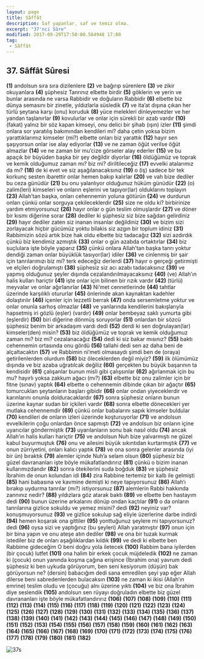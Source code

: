 ```yaml
---
layout: page
title: Sâffât
description: Saf yapanlar, saf ve temiz olma.
excerpt: "37'nci Sûre"
modified: 2017-09-29T17:50:00.564948 17:00
tag: 
 - Sâffât
---
```


## 37. Sâffât Sûresi

**(1)** andolsun sıra sıra dizilenlere
**(2)** ve bağırıp sürenlere
**(3)** ve zikir okuyanlara 
**(4)** şüphesiz Tanrınız elbette birdir
**(5)** göklerin ve yerin ve bunlar arasında ne varsa Rabbidir ve doğuların Rabbidir
**(6)** elbette biz dünya semasını bir zinetle, yıldızlarla süsledik
**(7)** ve ita’at dışına çıkan her türlü şeytana karşı (onu) koruduk 
**(8)** yüce melekleri dinleyemezler ve her yandan taşlanırlar 
**(9)** kovulurlar ve onlar için sürekli bir azab vardır
**(10)** (fakat) yalnız bir söz kapan kimseyi, onu delici bir şihab (ışın) izler 
**(11)** şimdi onlara sor yaratılış bakımından kendileri mi? daha çetin yoksa bizim yarattıklarımız kimseler (mi?) elbette onları biz yarattık
**(12)** hayır sen şaşıyorsun onlar ise alay ediyorlar
**(13)** ve ne zaman öğüt verilse öğüt almazlar
**(14)** ve ne zaman bir mu’cize görseler alay ederler
**(15)** ve bu apaçık bir büyüden başka bir şey değildir diyorlar 
**(16)** öldüğümüz ve toprak ve kemik olduğumuz zaman mı? biz mi? diriltileceğiz
**(17)** evvelki atalarımız da mı?
**(18)** de ki evet ve siz aşağılanacaksınız
**(19)** o (iş) sadece bir tek korkunç sesten ibarettir onlar hemen bakıp kalırlar
**(20)** ve vah bize dediler bu ceza günüdür
**(21)** bu onu yalanlıyor olduğunuz hüküm günüdür
**(22)** (o) zalim(leri) kimseleri ve onların eşlerini ve tapıyor(lar) olduklarını toplayın 
**(23)** Allah’tan başka, onları cehennemin yoluna götürün
**(24)** ve durdurun onları çünkü onlar sorguya çekileceklerdir
**(25)** size ne oldu ki? birbirinize yardım etmiyorsunuz
**(26)** hayır onlar o gün teslim olmuşlardır
**(27)** ve döner bir kısmı diğerine sorar
**(28)** dediler ki şüphesiz siz bize sağdan gelirdiniz
**(29)** hayır dediler zaten siz inanan insanlar değildiniz 
**(30)** ve bizim sizi zorlayacak hiçbir gücümüz yoktu bilakis siz azgın bir toplum idiniz
**(31)** Rabbimizin sözü artık bize hak oldu elbette biz tadacağız
**(32)** sizi azdırdık çünkü biz kendimiz azmıştık
**(33)** onlar o gün azabda ortaktırlar
**(34)** biz suçlulara işte böyle yaparız
**(35)** çünkü onlara Allah’tan başka tanrı yoktur dendiği zaman onlar büyüklük tasıyor(lar) idiler
**(36)** ve cinlenmiş bir şair için tanrılarımızı biz mi? terk edeceğiz derlerdi 
**(37)** hayır o gerçeği getirmişti ve elçileri doğrulamıştı 
**(38)** şüphesiz siz acı azabı tadacaksınız
**(39)** ve yapmış olduğunuz şeyler dışında cezalandırılmayacaksınız
**(40)** (ve) Allah’ın halis kulları hariçtir 
**(41)** işte onlar için bilinen bir rızık vardır
**(42)** (türlü) meyvalar ve onlar ağırlanırlar
**(43)** Ni’met	cennetlerinde
**(44)** tahtlar üzerinde karşılıklı otururlar
**(45)** önlerinde akan kaynaktan kadehler dolaştırılır
**(46)** içenler için lezzetli berrak
**(47)** onda sersemletme yoktur ve onlar onunla sarhoş olmazlar 
**(48)** ve yanlarında kendilerini bakışlarıyla hapsetmiş iri gözlü (eşler) (vardır) 
**(49)** onlar bembeyaz saklı yumurta gibi (eşlerdir) 
**(50)** biri diğerine dönmüş soruyorlar
**(51)** onlardan bir sözcü şüphesiz benim bir arkadaşım vardı dedi
**(52)** derdi ki sen doğrulayan(lar) kimseler(den) misin? 
**(53)** biz öldüğümüz ve toprak ve kemik olduğumuz zaman mı? biz mi? cezalanacağız
**(54)** dedi ki siz bakar mısınız?
**(55)** baktı cehennemin ortasında onu gördü
**(56)** tallahi dedi sen az daha beni de alçaltacaktın
**(57)** ve Rabbimin ni’meti olmasaydı şimdi ben de (oraya) getirilenlerden olurdum 
**(58)** biz öleceklerden değil miyiz?
**(59)** ilk ölümümüz dışında ve biz azaba uğratılcak değiliz 
**(60)** gerçekten bu büyük başarının ta kendisidir
**(61)** çalışanlar bunun misli gibi çalışsınlar 
**(62)** ağırlanmak için bu mu? hayırlı yoksa zakkum ağacı (mı?)
**(63)** elbette biz onu zalimler için bir fitne (sınav) yaptık
**(64)** elbette o cehennemin dibinde çıkan bir ağaçtır
**(65)** tomurcukları şeytanların başları gibidir
**(66)** onlar ondan yiyeceklerdir ve karınlarını onunla dolduracaklardır 
**(67)** sonra şüphesiz onların bunun üzerine kaynar sudan bir içkileri vardır 
**(68)** sonra elbette dönecekleri yer mutlaka cehennemdir
**(69)** çünkü onlar babalarını sapık kimseler buldular
**(70)** kendileri de onların izleri üzerinde koşturuyorlar
**(71)** ve andolsun evvelkilerin çoğu onlardan önce sapmıştı
**(72)** ve andolsun biz onların içine uyarıcılar göndermiştik
**(73)** uyarılanların sonu bak nasıl oldu
**(74)** ancak Allah’ın halis kulları hariçtir 
**(75)** ve andolsun Nuh bize yalvarmıştı ne güzel kabul buyurmuştuk
**(76)** onu ve ailesini büyük sıkıntıdan kurtarmıştık 
**(77)** ve onun zürriyetini, onları kalıcı yaptık 
**(78)** ve ona sonra gelenler arasında (iyi bir ün) bıraktık 
**(79)** alemler içinde Nuh’a selam olsun 
**(80)** şüphesiz biz güzel davrananları işte böyle mükafatlandırırız
**(81)** çünkü o bizim inanan kullarımızdandır 
**(82)** sonra ötekilerini suda boğduk
**(83)** ve şüphesiz İbrahim de onun kolundan idi
**(84)** zira Rabbine tertemiz bir kalb ile gelmişti
**(85)** hani babasına ve kavmine demişti ki neye tapıyorsunuz
**(86)** Allah’ı bırakıp uydurma tanrılar (mı?) istiyorsunuz
**(87)** alemlerin Rabbi hakkında zannınız nedir?
**(88)** yıldızlara göz atarak baktı 
**(89)** ve elbette ben hastayım dedi 
**(90)** bunun üzerine arkalarını dönüp ondan kaçtılar 
**(91)** o da onların tanrılarına gizlice sokuldu ve yemez misini? dedi 
**(92)** neyiniz var? konuşmuyorsunuz
**(93)** ve gizlice sokulup sağ eliyle üzerlerine darbe indirdi
**(94)** hemen koşarak ona gittiler 
**(95)** yonttuğunuz şeylere mi tapıyorsunuz? dedi 
**(96)** oysa sizi ve yaptığınız (bu şeyleri) Allah yaratmıştır
**(97)** onun için bir bina yapın ve onu ateşe atın dediler
**(98)** ve ona bir tuzak kurmak istediler biz de onları aşağılıklardan kıldık
**(99)** ve dedi ki elbette ben Rabbime gideceğim O beni doğru yola iletecek
**(100)** Rabbim bana iyilerden (bir çocuk) lutfet
**(101)** ona halim bir erkek çocuk müjdeledik 
**(102)** ne zaman ki (çocuk) onun yanında koşma çağına erişince (İbrahim ona) yavrum dedi şüphesiz ki ben uykuda görüyorum, ben seni kesiyorum (düşün) bak görüyorsun ne? (dersin) babacığım dedi sana emredilen şeyi yap eğer Allah dilerse beni sabredenlerden bulacaksın 
**(103)** ne zaman ki ikisi (Allah’ın emrine) teslim oludu ve (çocuğu) alnı üzerine yıktı 
**(104)** ve biz ona İbrahim diye seslendik 
**(105)** andolsun sen rüyayı doğruladın elbette biz güzel davrananları işte böyle mükafatlandırırız
**(106)** 
**(107)** 
**(108)** 
**(109)** 
**(110)** 
**(111)** 
**(112)** 
**(113)** 
**(114)** 
**(115)** 
**(116)** 
**(117)** 
**(118)** 
**(119)** 
**(120)** 
**(121)** 
**(122)** 
**(123)** 
**(124)** 
**(125)** 
**(126)** 
**(127)** 
**(128)** 
**(129)** 
**(130)** 
**(131)** 
**(132)** 
**(133)** 
**(134)** 
**(135)** 
**(136)** 
**(137)** 
**(138)** 
**(139)** 
**(140)**
**(141)** 
**(142)** 
**(143)** 
**(144)** 
**(145)** 
**(146)** 
**(147)** 
**(148)** 
**(149)** 
**(150)** 
**(151)** 
**(152)** 
**(153)** 
**(154)** 
**(155)** 
**(156)** 
**(157)** 
**(158)** 
**(159)** 
**(160)** 
**(161)** 
**(162)** 
**(163)** 
**(164)** 
**(165)** 
**(166)** 
**(167)** 
**(168)** 
**(169)** 
**(170)** 
**(171)** 
**(172)** 
**(173)** 
**(174)** 
**(175)** 
**(176)** 
**(177)** 
**(178)** 
**(179)** 
**(180)** 
**(181)** 
**(182)** 

![37s]({{site.url}}/images/ayrac-muhur.png)
